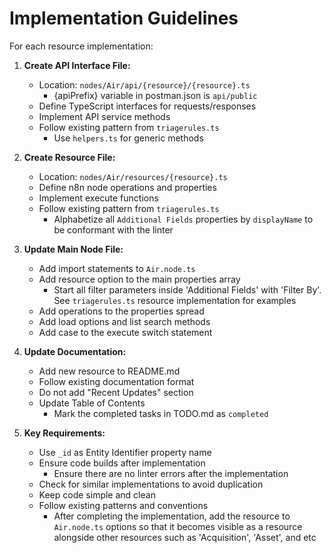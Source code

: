 # Implementation Guidelines

For each resource implementation:

1. **Create API Interface File:**
   - Location: `nodes/Air/api/{resource}/{resource}.ts`
	 - {apiPrefix} variable in postman.json is `api/public`
   - Define TypeScript interfaces for requests/responses
   - Implement API service methods
   - Follow existing pattern from `triagerules.ts`
	 - Use `helpers.ts` for generic methods

2. **Create Resource File:**
   - Location: `nodes/Air/resources/{resource}.ts`
   - Define n8n node operations and properties
   - Implement execute functions
   - Follow existing pattern from `triagerules.ts`
	 - Alphabetize all `Additional Fields` properties by `displayName` to be conformant with the linter

3. **Update Main Node File:**
   - Add import statements to `Air.node.ts`
   - Add resource option to the main properties array
	 - Start all filter parameters inside 'Additional Fields' with 'Filter By'. See `triagerules.ts` resource implementation for examples
   - Add operations to the properties spread
   - Add load options and list search methods
   - Add case to the execute switch statement

4. **Update Documentation:**
   - Add new resource to README.md
   - Follow existing documentation format
   - Do not add "Recent Updates" section
   - Update Table of Contents
	 - Mark the completed tasks in TODO.md as `completed`

5. **Key Requirements:**
   - Use `_id` as Entity Identifier property name
   - Ensure code builds after implementation
	 - Ensure there are no linter errors after the implementation
   - Check for similar implementations to avoid duplication
   - Keep code simple and clean
   - Follow existing patterns and conventions
	 - After completing the implementation, add the resource to `Air.node.ts` options so that it becomes visible as a resource alongside other resources such as 'Acquisition', 'Asset', and etc
